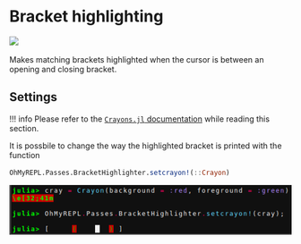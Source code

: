 # Bracket highlighting

![](bracket_highlight_example.png)

Makes matching brackets highlighted when the cursor is between an opening and closing bracket.

## Settings

!!! info
    Please refer to the [`Crayons.jl` documentation](https://github.com/KristofferC/Crayons.jl) while reading this section.

It is possbile to change the way the highlighted bracket is printed with the function

```julia
OhMyREPL.Passes.BracketHighlighter.setcrayon!(::Crayon)
```

![](bracket_highlight_setting.png)

